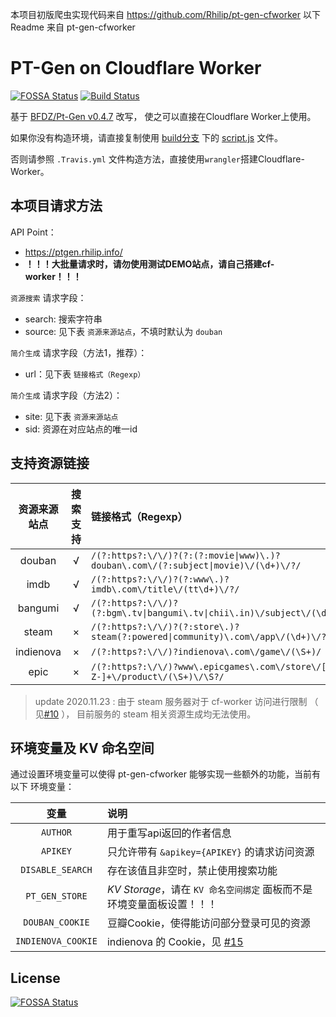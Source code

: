 本项目初版爬虫实现代码来自 https://github.com/Rhilip/pt-gen-cfworker
以下 Readme 来自 pt-gen-cfworker


# PT-Gen on Cloudflare Worker
[![FOSSA Status](https://app.fossa.io/api/projects/git%2Bgithub.com%2FRhilip%2Fpt-gen-cfworker.svg?type=shield)](https://app.fossa.io/projects/git%2Bgithub.com%2FRhilip%2Fpt-gen-cfworker?ref=badge_shield)
[![Build Status](https://github.com/Rhilip/pt-gen-cfworker/actions/workflows/build.yml/badge.svg)](https://github.com/Rhilip/pt-gen-cfworker/actions/workflows/build.yml)

基于 [BFDZ/Pt-Gen v0.4.7](https://github.com/BFDZ/PT-Gen/commit/950b85de16d9532e847a0756f165d1b29f09dd31) 改写，
使之可以直接在Cloudflare Worker上使用。

如果你没有构造环境，请直接复制使用 [build分支](https://github.com/Rhilip/pt-gen-cfworker/tree/build) 下的
[script.js](https://github.com/Rhilip/pt-gen-cfworker/blob/build/script.js) 文件。

否则请参照 `.Travis.yml` 文件构造方法，直接使用`wrangler`搭建Cloudflare-Worker。

## 本项目请求方法

API Point：
 - https://ptgen.rhilip.info/
 - **！！！大批量请求时，请勿使用测试DEMO站点，请自己搭建cf-worker！！！**

`资源搜索` 请求字段：
  - search: 搜索字符串
  - source: 见下表 `资源来源站点`，不填时默认为 `douban`

`简介生成` 请求字段（方法1，推荐）：
  - url：见下表 `链接格式（Regexp）`

`简介生成` 请求字段（方法2）：
  - site: 见下表 `资源来源站点`
  - sid: 资源在对应站点的唯一id

## 支持资源链接

| 资源来源站点 | 搜索支持 | 链接格式（Regexp） |
| :---: | :---: | :------|
| douban | √ | `/(?:https?:\/\/)?(?:(?:movie\|www)\.)?douban\.com\/(?:subject\|movie)\/(\d+)\/?/` |
| imdb | √ | `/(?:https?:\/\/)?(?:www\.)?imdb\.com\/title\/(tt\d+)\/?/` |
| bangumi | √ | `/(?:https?:\/\/)?(?:bgm\.tv\|bangumi\.tv\|chii\.in)\/subject\/(\d+)\/?/` |
| steam | × | `/(?:https?:\/\/)?(?:store\.)?steam(?:powered\|community)\.com\/app\/(\d+)\/?/` |
| indienova | × | `/(?:https?:\/\/)?indienova\.com\/game\/(\S+)/` | 
| epic | × | `/(?:https?:\/\/)?www\.epicgames\.com\/store\/[a-zA-Z-]+\/product\/(\S+)\/\S?/` |

> update 2020.11.23 : 由于 steam 服务器对于 cf-worker 访问进行限制 （ 见[#10](https://github.com/Rhilip/pt-gen-cfworker/issues/10) ）， 目前服务的 steam 相关资源生成均无法使用。

## 环境变量及 KV 命名空间

通过设置环境变量可以使得 pt-gen-cfworker 能够实现一些额外的功能，当前有以下 环境变量：

| 变量 | 说明 |
|:---:|:--|
| `AUTHOR` | 用于重写api返回的作者信息 |
| `APIKEY` | 只允许带有 `&apikey={APIKEY}` 的请求访问资源 |
| `DISABLE_SEARCH` | 存在该值且非空时，禁止使用搜索功能 |
| `PT_GEN_STORE` | *KV Storage*，请在 `KV 命名空间绑定` 面板而不是环境变量面板设置！！！ |
| `DOUBAN_COOKIE` | 豆瓣Cookie，使得能访问部分登录可见的资源 |
| `INDIENOVA_COOKIE` | indienova 的 Cookie，见 [#15](https://github.com/Rhilip/pt-gen-cfworker/issues/15) |

## License
[![FOSSA Status](https://app.fossa.io/api/projects/git%2Bgithub.com%2FRhilip%2Fpt-gen-cfworker.svg?type=large)](https://app.fossa.io/projects/git%2Bgithub.com%2FRhilip%2Fpt-gen-cfworker?ref=badge_large)
